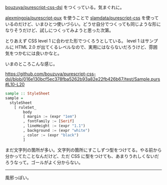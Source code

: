 [bouzuya/purescript-css-dsl][] をつくっている。気まぐれに。

[alexmingoia/purescript-pux][] を使うことで [slamdata/purescript-css][] を使っているのだけど、いまひとつ使いづらい。どうせ自分でつくっても同じような形になりそうだけど、試しにつくってみようと思った次第。

とりあえず CSS level 1 に合わせた形でつくろうとしている。 level 1 はサンプルに HTML 2.0 が出てくるレベルなので、実用にはならないだろうけど、雰囲気をつかむには良いかなと。

いまのところこんな感じ。

https://github.com/bouzuya/purescript-css-dsl/blob/016e130bcf5ec378fba5262b93a82e22fb426b67/test/Sample.purs#L10-L20

```purescript
sample :: StyleSheet
sample =
  styleSheet
    [ ruleSet_
        body
        [ margin := (expr "1em")
        , fontFamily := [Serif]
        , lineHeight := (expr "1.1")
        , background := (expr "white")
        , color := (expr "black")
        ]
```

まだ文字列の箇所が多い。文字列の箇所にすこしずつ型をつけてる。やる前から分かってたことなんだけど、ただ CSS に型をつけても、あまりうれしくないだろうなって。ゴールがよく分からない。

-----

風邪っぽい。

[alexmingoia/purescript-pux]: https://github.com/alexmingoia/purescript-pux
[bouzuya/purescript-css-dsl]: https://github.com/bouzuya/purescript-css-dsl
[slamdata/purescript-css]: https://github.com/slamdata/purescript-css

